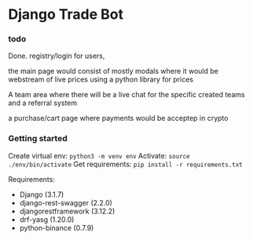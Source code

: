 # Django Trade Bot

### todo

Done. registry/login for users,

the main page would consist of mostly modals where it would be webstream of live prices using a python library for prices

A team area where there will be a live chat for the specific created teams and a referral system

a purchase/cart page where payments would be acceptep in crypto

### Getting started


Create virtual env:
`python3 -m venv env`
Activate:
`source ./env/bin/activate`
Get requirements:
`pip install -r requirements.txt`

Requirements:

- Django (3.1.7)
- django-rest-swagger (2.2.0)
- djangorestframework (3.12.2)
- drf-yasg (1.20.0)
- python-binance (0.7.9)

